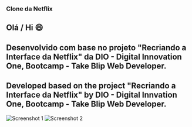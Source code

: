 ### Clone da Netflix
## Olá / Hi 😄
## Desenvolvido com base no projeto "Recriando a Interface da Netflix" da DIO - Digital Innovation One, Bootcamp - Take Blip Web Developer.
## Developed based on the project "Recriando a Interface da Netflix" by DIO - Digital Innvation One, Bootcamp - Take Blip Web Developer.

![Screenshot 1](https://user-images.githubusercontent.com/89074342/166656428-591ca663-85c6-4eb3-a7a0-ea4cefaa04ac.png)
![Screenshot 2](https://user-images.githubusercontent.com/89074342/166656449-91ccb228-a4d0-43d5-8b28-dfd67ae37716.png)
